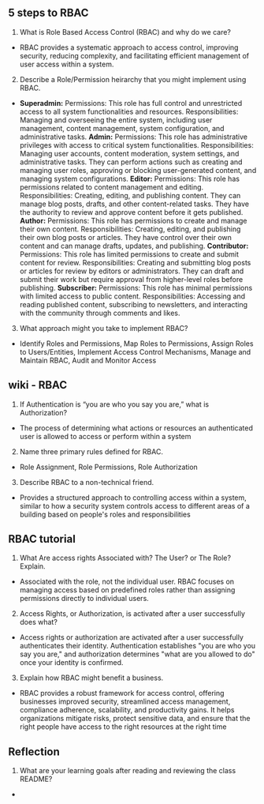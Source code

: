 ## 5 steps to RBAC
1. What is Role Based Access Control (RBAC) and why do we care?
  - RBAC provides a systematic approach to access control, improving security, reducing complexity, and facilitating efficient management of user access within a system.
2. Describe a Role/Permission heirarchy that you might implement using RBAC.
  - **Superadmin:**
      Permissions: This role has full control and unrestricted access to all system functionalities and resources.
      Responsibilities: Managing and overseeing the entire system, including user management, content management, system configuration, and administrative tasks.
    **Admin:**
      Permissions: This role has administrative privileges with access to critical system functionalities.
      Responsibilities: Managing user accounts, content moderation, system settings, and administrative tasks. They can perform actions such as creating and managing user roles, approving or blocking user-generated content, and managing system configurations.
    **Editor:**
      Permissions: This role has permissions related to content management and editing.
      Responsibilities: Creating, editing, and publishing content. They can manage blog posts, drafts, and other content-related tasks. They have the authority to review and approve content before it gets published.
    **Author:**
      Permissions: This role has permissions to create and manage their own content.
      Responsibilities: Creating, editing, and publishing their own blog posts or articles. They have control over their own content and can manage drafts, updates, and publishing.
    **Contributor:**
      Permissions: This role has limited permissions to create and submit content for review.
      Responsibilities: Creating and submitting blog posts or articles for review by editors or administrators. They can draft and submit their work but require approval from higher-level roles before publishing.
    **Subscriber:**
    Permissions: This role has minimal permissions with limited access to public content.
    Responsibilities: Accessing and reading published content, subscribing to newsletters, and interacting with the community through comments and likes.
3. What approach might you take to implement RBAC?
  - Identify Roles and Permissions, Map Roles to Permissions, Assign Roles to Users/Entities, Implement Access Control Mechanisms, Manage and Maintain RBAC, Audit and Monitor Access

## wiki - RBAC
1. If Authentication is “you are who you say you are,” what is Authorization?
  - The process of determining what actions or resources an authenticated user is allowed to access or perform within a system
2. Name three primary rules defined for RBAC.
  - Role Assignment, Role Permissions, Role Authorization
3. Describe RBAC to a non-technical friend.
  - Provides a structured approach to controlling access within a system, similar to how a security system controls access to different areas of a building based on people's roles and responsibilities

## RBAC tutorial
1. What Are access rights Associated with? The User? or The Role? Explain.
  - Associated with the role, not the individual user. RBAC focuses on managing access based on predefined roles rather than assigning permissions directly to individual users.
2. Access Rights, or Authorization, is activated after a user successfully does what?
  - Access rights or authorization are activated after a user successfully authenticates their identity. Authentication establishes "you are who you say you are," and authorization determines "what are you allowed to do" once your identity is confirmed.
3. Explain how RBAC might benefit a business.
  - RBAC provides a robust framework for access control, offering businesses improved security, streamlined access management, compliance adherence, scalability, and productivity gains. It helps organizations mitigate risks, protect sensitive data, and ensure that the right people have access to the right resources at the right time

## Reflection
1. What are your learning goals after reading and reviewing the class README?
  -